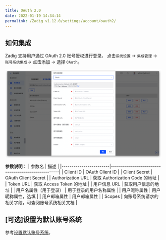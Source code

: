 ```yaml
---
title: OAuth 2.0
date: 2022-01-19 14:34:14
permalink: /Zadig v1.12.0/settings/account/oauth2/
---
```


## 如何集成

Zadig 支持用户通过 OAuth 2.0 账号授权进行登录。 点击`系统设置` -> `集成管理` -> `账号系统集成`-> 点击添加 -> 选择 `OAuth`。

![oauth](../_images/user_account_oauth2.png)

**参数说明：**
| 参数名                 | 描述                                                 |
|------------------------|----------------------------------------------------|
| Client ID              | OAuth Client ID                                    |
| Client Secret          | OAuth Client Secret                                |
| Authorization URL      | 获取 Authorization Code 的地址                       |
| Token URL              | 获取 Access Token 的地址                             |
| 用户信息 URL            | 获取用户信息的地址                                     |
| 用户名属性（用于登录）     | 用于登录的用户名称属性                                 |
| 用户昵称属性             | 用户昵称属性，选填                                     |
| 用户邮箱属性             | 用户邮箱属性                                          |
| Scopes                 | 向账号系统请求的相关字段，可查阅账号系统相关文档            |

## [可选]设置为默认账号系统
参考[设置默认账号系统](/Zadig%20v1.12.0/settings/account/ldap/#可选-设置为默认账号系统)。
